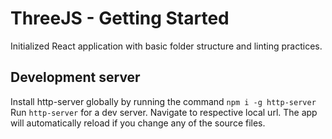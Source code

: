 # ThreeJS - Getting Started
Initialized React application with basic folder structure and linting practices.

## Development server

Install http-server globally by running the command `npm i -g http-server`  Run `http-server` for a dev server. Navigate to respective local url. The app will automatically reload if you change any of the source files.
